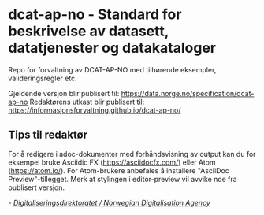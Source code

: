 # dcat-ap-no - Standard for beskrivelse av datasett, datatjenester og datakataloger

Repo for forvaltning av DCAT-AP-NO med tilhørende eksempler, valideringsregler etc.

Gjeldende versjon blir publisert til: <https://data.norge.no/specification/dcat-ap-no>
Redaktørens utkast blir publisert til: <https://informasjonsforvaltning.github.io/dcat-ap-no/>

## Tips til redaktør

For å redigere i adoc-dokumenter med forhåndsvisning av output kan du for eksempel bruke Asciidic FX  (<https://asciidocfx.com/>) eller Atom (<https://atom.io/>). For Atom-brukere anbefales å installere  "AsciiDoc Preview"-tillegget. Merk at stylingen i editor-preview vil avvike noe fra publisert versjon.

\- [_Digitaliseringsdirektoratet / Norwegian Digitalisation Agency_](https://digdir.no)
